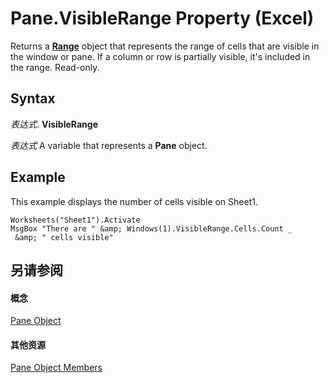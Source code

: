 
# Pane.VisibleRange Property (Excel)

Returns a  **[Range](b8207778-0dcc-4570-1234-f130532cc8cd.md)** object that represents the range of cells that are visible in the window or pane. If a column or row is partially visible, it's included in the range. Read-only.


## Syntax

 _表达式_. **VisibleRange**

 _表达式_ A variable that represents a **Pane** object.


## Example

This example displays the number of cells visible on Sheet1.


```
Worksheets("Sheet1").Activate 
MsgBox "There are " &amp; Windows(1).VisibleRange.Cells.Count _ 
 &amp; " cells visible"
```


## 另请参阅


#### 概念


[Pane Object](9064bb89-d08c-bbd3-3c0f-77a39586bbbb.md)
#### 其他资源


[Pane Object Members](http://msdn.microsoft.com/library/a466bdba-1991-9ee0-c25a-906c034fcc8f%28Office.15%29.aspx)